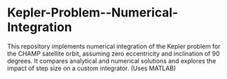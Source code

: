# Kepler-Problem--Numerical-Integration
This repository implements numerical integration of the Kepler problem for the CHAMP satellite orbit, assuming zero eccentricity and inclination of 90 degrees. It compares analytical and numerical solutions and explores the impact of step size on a custom integrator. (Uses MATLAB)
